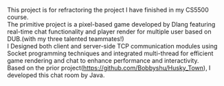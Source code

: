 This project is for refractoring the project I have finished in my CS5500 course.  
The primitive project is a pixel-based game developed by Dlang featuring real-time chat functionality and player render for multiple user based on DUB.(with my three talented teammates!)  
I Designed both client and server-side TCP communication modules using Socket programming techniques and integrated multi-thread for efficient game rendering and chat to enhance performance and interactivity.  
Based on the prior project(https://github.com/Bobbyshu/Husky_Town), I developed this chat room by Java.  
